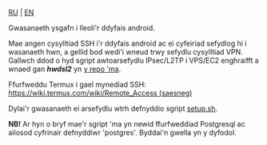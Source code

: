 [RU](README.md) | [EN](README_en.md)

Gwasanaeth ysgafn i lleoli'r ddyfais android.

Mae angen cysylltiad SSH i'r ddyfais android ac ei cyfeiriad sefydlog hi i wasanaeth hwn, a gellid bod wedi'i wneud trwy sefydlu cysylltiad VPN.
Gallwch ddod o hyd sgript awtoarsefydlu IPsec/L2TP i VPS/EC2 enghraifft a wnaed gan **_hwdsl2_** yn [y repo 'ma](https://github.com/hwdsl2/setup-ipsec-vpn).

Ffurfweddu Termux i gael mynediad SSH: [https://wiki.termux.com/wiki/Remote_Access (saesneg)](https://wiki.termux.com/wiki/Remote_Access)

Dylai'r gwasanaeth ei arsefydlu wtrh defnyddio sgript [setup.sh](https://github.com/galemys-pyrenaicus/spothecat/releases/download/release/setup.sh).

**NB!** Ar hyn o bryf mae'r sgript 'ma yn newid ffurfweddiad Postgresql ac ailosod cyfrinair defnyddiwr 'postgres'. Byddai'n gwella yn y dyfodol.
